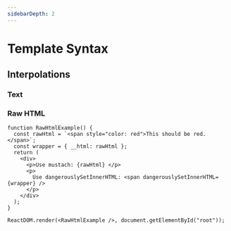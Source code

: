 ```yaml
---
sidebarDepth: 2
---
```


# Template Syntax

## Interpolations

### Text

### Raw HTML

```JSX
function RawHtmlExample() {
  const rawHtml = `<span style="color: red">This should be red.</span>`;
  const wrapper = { __html: rawHtml };
  return (
    <div>
      <p>Use mustach: {rawHtml} </p>
      <p>
        Use dangerouslySetInnerHTML: <span dangerouslySetInnerHTML={wrapper} />
      </p>
    </div>
  );
}

ReactDOM.render(<RawHtmlExample />, document.getElementById("root"));
```